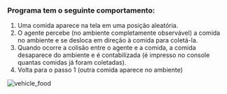 ### Programa tem o seguinte comportamento:
1. Uma comida aparece na tela em uma posição aleatória.
2. O agente percebe (no ambiente completamente observável) a comida no ambiente e se desloca em direção à comida para coletá-la.
3. Quando ocorre a colisão entre o agente e a comida, a comida desaparece do ambiente e é contabilizada (é impresso no console quantas comidas já foram coletadas).
4. Volta para o passo 1 (outra comida aparece no ambiente)


![vehicle_food](https://github.com/kaylanelira/sistemas-inteligentes/assets/97316221/07022289-698a-4d49-b11c-e125b1d07505)
